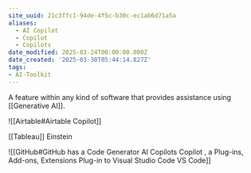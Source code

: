 ```yaml
---
site_uuid: 21c3ffc1-94de-4f5c-b30c-ec1ab6d71a5a
aliases:
  - AI Copilot
  - Copilot
  - Copilots
date_modified: 2025-03-24T00:00:00.000Z
date_created: '2025-03-30T05:44:14.827Z'
tags:
- AI-Toolkit
---
```





A feature within any kind of software that provides assistance using [[Generative AI]].

![[Airtable#Airtable Copilot]]

[[Tableau]] Einstein

![[GitHub#GitHub has a Code Generator AI Copilots Copilot , a Plug-ins, Add-ons, Extensions Plug-in to Visual Studio Code VS Code]]